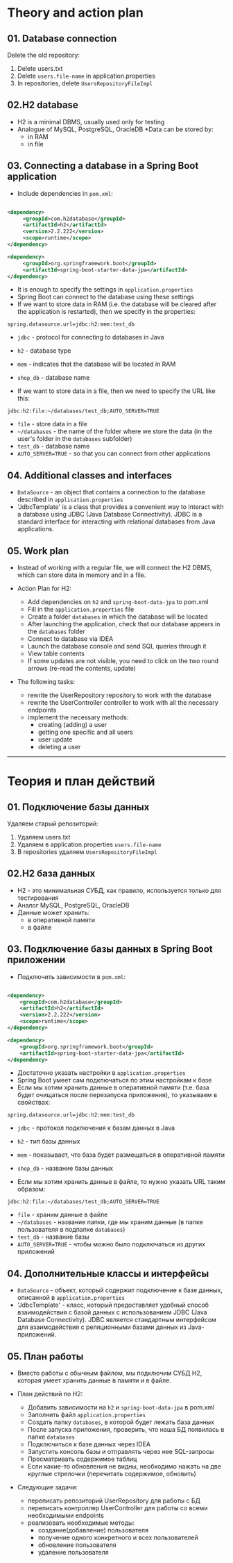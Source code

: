 # Theory and action plan

## 01. Database connection

Delete the old repository:
1. Delete users.txt
2. Delete `users.file-name` in application.properties
3. In repositories, delete `UsersRepositoryFileImpl`

## 02.H2 database

* H2 is a minimal DBMS, usually used only for testing
* Analogue of MySQL, PostgreSQL, OracleDB
  *Data can be stored by:
  * in RAM
  * in file

## 03. Connecting a database in a Spring Boot application

* Include dependencies in `pom.xml`:

```xml

<dependency>
     <groupId>com.h2database</groupId>
     <artifactId>h2</artifactId>
     <version>2.2.222</version>
     <scope>runtime</scope>
</dependency>

<dependency>
     <groupId>org.springframework.boot</groupId>
     <artifactId>spring-boot-starter-data-jpa</artifactId>
</dependency>
```

* It is enough to specify the settings in `application.properties`
* Spring Boot can connect to the database using these settings
* If we want to store data in RAM (i.e. the database will be cleared after the application is restarted), then we specify in the properties:

```
spring.datasource.url=jdbc:h2:mem:test_db
```

* `jdbc` - protocol for connecting to databases in Java
* `h2` - database type
* `mem` - indicates that the database will be located in RAM
* `shop_db` - database name

* If we want to store data in a file, then we need to specify the URL like this:

```
jdbc:h2:file:~/databases/test_db;AUTO_SERVER=TRUE
```

* `file` - store data in a file
* `~/databases` - the name of the folder where we store the data (in the user's folder in the `databases` subfolder)
* `test_db` - database name
* `AUTO_SERVER=TRUE` - so that you can connect from other applications

## 04. Additional classes and interfaces

* `DataSource` - an object that contains a connection to the database described in `application.properties`
* 'JdbcTemplate' is a class that provides a convenient way to interact with a database using JDBC (Java Database Connectivity). JDBC is a standard interface for interacting with relational databases from Java applications.

## 05. Work plan

* Instead of working with a regular file, we will connect the H2 DBMS, which can store data in memory and in a file.

* Action Plan for H2:
  * Add dependencies on `h2` and `spring-boot-data-jpa` to pom.xml
  * Fill in the `application.properties` file
  * Create a folder `databases` in which the database will be located
  * After launching the application, check that our database appears in the `databases` folder
  * Connect to database via IDEA
  * Launch the database console and send SQL queries through it
  * View table contents
  * If some updates are not visible, you need to click on the two round arrows (re-read the contents, update)

* The following tasks:
  - rewrite the UserRepository repository to work with the database
  - rewrite the UserController controller to work with all the necessary endpoints
  - implement the necessary methods:
    - creating (adding) a user
    - getting one specific and all users
    - user update
    - deleting a user


___________________________________________________________________

# Теория и план действий

## 01. Подключение базы данных

Удаляем старый репозиторий:
1. Удаляем users.txt 
2. Удаляем в application.properties `users.file-name`
3. В repositories удаляем `UsersRepositoryFileImpl`

## 02.H2 база данных

* H2 - это минимальная СУБД, как правило, используется только для тестирования
* Аналог MySQL, PostgreSQL, OracleDB
* Данные может хранить:
  * в оперативной памяти
  * в файле

## 03. Подключение базы данных в Spring Boot приложении

* Подключить зависимости в `pom.xml`:

```xml

<dependency>
    <groupId>com.h2database</groupId>
    <artifactId>h2</artifactId>
    <version>2.2.222</version>
    <scope>runtime</scope>
</dependency>

<dependency>
    <groupId>org.springframework.boot</groupId>
    <artifactId>spring-boot-starter-data-jpa</artifactId>
</dependency>
```

* Достаточно указать настройки в `application.properties`
* Spring Boot умеет сам подключаться по этим настройкам к базе
* Если мы хотим хранить данные в оперативной памяти (т.е. база будет очищаться после перезапуска приложения), то указываем в свойствах:

```
spring.datasource.url=jdbc:h2:mem:test_db
```

* `jdbc` - протокол подключения к базам данных в Java
* `h2` - тип базы данных
* `mem` - показывает, что база будет размещаться в оперативной памяти
* `shop_db` - название базы данных

* Если мы хотим хранить данные в файле, то нужно указать URL таким образом:

```
jdbc:h2:file:~/databases/test_db;AUTO_SERVER=TRUE
```

* `file` - храним данные в файле
* `~/databases` - название папки, где мы храним данные (в папке пользователя в подпапке `databases`)
* `test_db` - название базы
* `AUTO_SERVER=TRUE` - чтобы можно было подключаться из других приложений

## 04. Дополнительные классы и интерфейсы

* `DataSource` - объект, который содержит подключение к базе данных, описанной в `application.properties`
* 'JdbcTemplate' - класс, который предоставляет удобный способ взаимодействия с базой данных с использованием JDBC (Java Database Connectivity). JDBC является стандартным интерфейсом для взаимодействия с реляционными базами данных из Java-приложений.

## 05. План работы

* Вместо работы с обычным файлом, мы подключим СУБД H2, которая умеет хранить данные в памяти и в файле.

* План действий по H2:
    * Добавить зависимости на `h2` и `spring-boot-data-jpa` в pom.xml
    * Заполнить файл `application.properties`
    * Создать папку `databases`, в которой будет лежать база данных
    * После запуска приложения, проверить, что наша БД появилась в папке `databases`
    * Подключиться к базе данных через IDEA
    * Запустить консоль базы и отправлять через нее SQL-запросы
    * Просматривать содержимое таблиц
    * Если какие-то обновления не видны, необходимо нажать на две круглые стрелочки (перечитать содержимое, обновить)
  
* Следующие задачи:
    - переписать репозиторий UserRepository для работы с БД
    - переписать контроллер UserController для работы со всеми необходимыми endpoints
    - реализовать необходимые методы:
      - создание(добавление) пользователя
      - получение одного конкретного и всех пользователей
      - обновление пользователя
      - удаление пользователя
